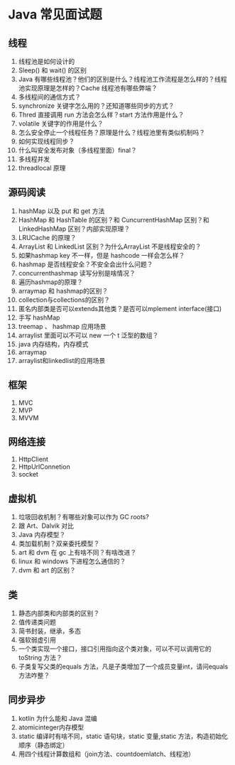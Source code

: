 # Java 常见面试题

## 线程
1. 线程池是如何设计的
2. Sleep() 和 wait() 的区别
3. Java 有哪些线程池？他们的区别是什么？线程池工作流程是怎么样的？线程池实现原理是怎样的？Cache 线程池有哪些弊端？
4. 多线程间的通信方式？
5. synchronize 关键字怎么用的？还知道哪些同步的方式？
6. Thred 直接调用 run 方法会怎么样？start 方法作用是什么？
7. volatile 关键字的作用是什么？
8. 怎么安全停止一个线程任务？原理是什么？线程池里有类似机制吗？
9. 如何实现线程同步？
10. 什么叫安全发布对象（多线程里面）final？
11. 多线程并发
12. threadlocal 原理

## 源码阅读
1. hashMap 以及 put 和 get 方法
2. HashMap 和 HashTable 的区别？和 CuncurrentHashMap 区别？和 LinkedHashMap 区别？内部实现原理？
3. LRUCache 的原理？
4. ArrayList 和 LinkedList 区别？为什么ArrayList 不是线程安全的？
5. 如果hashmap key 不一样，但是 hashcode 一样会怎么样？
6. hashmap 是否线程安全？不安全会出什么问题？
7. concurrenthashmap 读写分别是啥情况？
8. 遍历hashmap的原理？
9. arraymap 和 hashmap的区别？
10. collection与collections的区别？
11. 匿名内部类是否可以extends其他类？是否可以mplement interface(接口)
12. 手写 hashMap
13. treemap 、 hashmap 应用场景
14. arraylist 里面可以不可以 new 一个 t 泛型的数组？
15. java 内存结构，内存模式
16. arraymap
17. arraylist和linkedlist的应用场景

## 框架
1. MVC
2. MVP
3. MVVM

## 网络连接
1. HttpClient
2. HttpUrlConnetion
3. socket

## 虚拟机
1. 垃圾回收机制？有哪些对象可以作为 GC roots?
2. 跟 Art、Dalvik 对比
3. Java 内存模型？
4. 类加载机制？双亲委托模型？
5. art 和 dvm 在 gc 上有啥不同？有啥改进？
6. linux 和 windows 下进程怎么通信的？
7. dvm 和 art 的区别？

## 类
1. 静态内部类和内部类的区别？
2. 值传递类问题
3. 简书封装，继承，多态
4. 强软弱虚引用
5. 一个类实现一个接口，接口引用指向这个类对象，可以不可以调用它的 toString 方法？
6. 子类复写父类的equals 方法，凡是子类增加了一个成员变量int，请问equals 方法咋整？


## 同步异步
1. kotlin 为什么能和 Java 混编
2. atomicinteger内存模型
3. static 编译时有啥不同，static 语句块，static 变量,static 方法，构造初始化顺序（静态绑定）
4. 用四个线程计算数组和（join方法、countdoemlatch、线程池）







